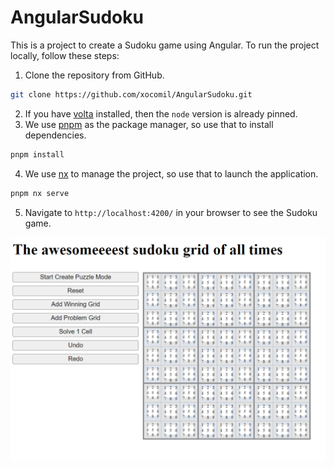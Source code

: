 # AngularSudoku

This is a project to create a Sudoku game using Angular. To run the project locally, follow these steps:

1. Clone the repository from GitHub.
  ```bash
  git clone https://github.com/xocomil/AngularSudoku.git
  ```
2. If you have [volta](https://docs.volta.sh/guide/getting-started) installed, then the `node` version is already pinned.
3. We use [pnpm](https://pnpm.io/installation) as the package manager, so use that to install dependencies.
  ```bash
  pnpm install
  ```
4. We use [nx](https://nx.dev/) to manage the project, so use that to launch the application.
  ```bash
  pnpm nx serve
  ```
5. Navigate to `http://localhost:4200/` in your browser to see the Sudoku game.

![Screenshot 2024-02-22 181914.png](screenshots%2FScreenshot%202024-02-22%20181914.png)
